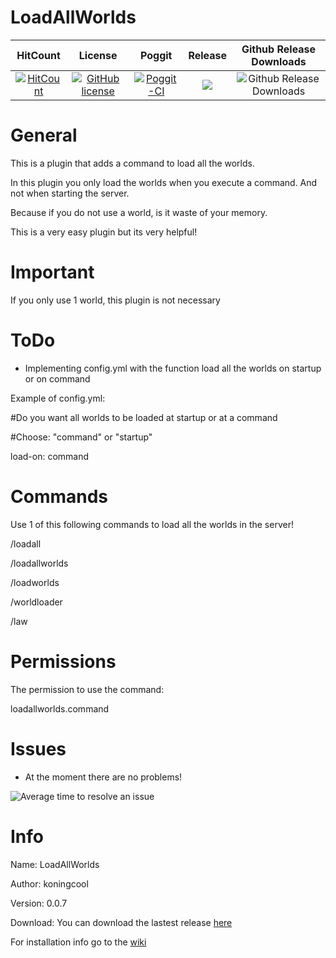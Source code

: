    # LoadAllWorlds

| HitCount | License | Poggit | Release | Github Release Downloads |
|:--:|:--:|:--:|:--:|:--:|
|[![HitCount](http://hits.dwyl.io/koningcool/LoadAllWorlds.svg)](http://hits.dwyl.io/koningcool/LoadAllWorlds)|[![GitHub license](https://img.shields.io/github/license/koningcool/LoadAllWorlds.svg)](https://github.com/koningcool/LoadAllWorlds/blob/master/LICENSE)|[![Poggit-CI](https://poggit.pmmp.io/ci.shield/koningcool/LoadAllWorlds/LoadallWorlds)](https://poggit.pmmp.io/ci/koningcool/LoadAllWorlds/LoadAllWorlds)|[![](https://poggit.pmmp.io/shield.state/LoadAllWorlds)](https://poggit.pmmp.io/p/LoadAllWorlds)|  ![Github Release Downloads](https://img.shields.io/github/downloads/koningcool/LoadAllWorlds/total.svg)


# General
This is a plugin that adds a command to load all the worlds.

In this plugin you only load the worlds when you execute a command. And not when starting the server.

Because if you do not use a world, is it waste of your memory.

This is a very easy plugin but its very helpful!


# Important

If you only use 1 world, this plugin is not necessary

# ToDo

- Implementing config.yml with the function load all the worlds on startup or on command

Example of config.yml:

#Do you want all worlds to be loaded at startup or at a command

#Choose: "command" or "startup"

load-on: command


# Commands

 Use 1 of this following commands to load all the worlds in the server!

 /loadall
 
 /loadallworlds
 
 /loadworlds
 
 /worldloader
 
 /law

# Permissions

 The permission to use the command:

 loadallworlds.command
 
 # Issues

- At the moment there are no problems!
 
![Average time to resolve an issue](https://isitmaintained.com/badge/resolution/koningcool/LoadAllWorlds.svg)

# Info
 Name: LoadAllWorlds
 
 Author: koningcool

 Version: 0.0.7
 
 Download: You can download the lastest release [here](https://poggit.pmmp.io/r/86466/loadallworlds.phar)
 
 For installation info go to the [wiki](https://github.com/koningcool/loadallworlds/wiki)
 
 

